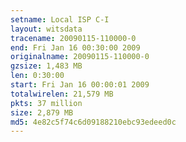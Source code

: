 ```yaml
---
setname: Local ISP C-I
layout: witsdata
tracename: 20090115-110000-0
end: Fri Jan 16 00:30:00 2009
originalname: 20090115-110000-0
gzsize: 1,483 MB
len: 0:30:00
start: Fri Jan 16 00:00:01 2009
totalwirelen: 21,579 MB
pkts: 37 million
size: 2,879 MB
md5: 4e82c5f74c6d09188210ebc93edeed0c
---
```

